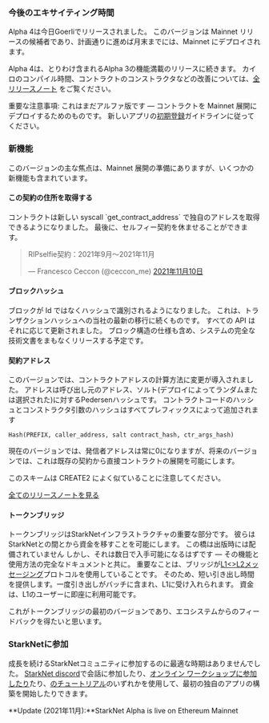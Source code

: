 ### 今後のエキサイティング時間

Alpha 4は今日Goerliでリリースされました。 このバージョンは Mainnet リリースの候補者であり、計画通りに進めば月末までには、Mainnet にデプロイされます。

Alpha 4は、とりわけ含まれるAlpha 3の機能満載のリリースに続きます。 カイロのコンパイル時間、コントラクトのコンストラクタなどの改善については、[全リリースノート](https://github.com/starkware-libs/cairo-lang/releases/tag/v0.5.0) をご覧ください。

重要な注意事項: これはまだアルファ版です — コントラクトを Mainnet 展開にデプロイするためのものです。 新しいアプリの[初期登録](https://forms.reform.app/starkware/SN-Alpha-Contract-Deployment/l894lu)ガイドラインに従ってください。

### 新機能

このバージョンの主な焦点は、Mainnet 展開の準備にありますが、いくつかの新機能も含まれています。

#### この契約の住所を取得する

コントラクトは新しい syscall \`get_contract_address\` で独自のアドレスを取得できるようになりました。 最後に、セルフィー契約を休ませることができます。

<blockquote class="twitter-tweet"><p lang="en" dir="ltr">RIPselfie契約：2021年9月～2021年11月</p>&mdash; Francesco Ceccon (@ceccon_me) <a href="https://twitter.com/ceccon_me/status/1458410251078836227?ref_src=twsrc%5Etfw">2021年11月10日</a></blockquote> <script async src="https://platform.twitter.com/widgets.js" charset="utf-8"></script>

#### ブロックハッシュ

ブロックが Id ではなくハッシュで識別されるようになりました。 これは、トランザクションハッシュへの当社の最新の移行に続くものです。 すべての API はそれに応じて更新されました。 ブロック構造の仕様も含め、システムの完全な技術文書をまもなくリリースする予定です。

#### 契約アドレス

このバージョンでは、コントラクトアドレスの計算方法に変更が導入されました。 アドレスは呼び出し元のアドレス、ソルト(デプロイによってランダムまたは選択された)に対するPedersenハッシュです。 コントラクトコードのハッシュとコンストラクタ引数のハッシュはすべてプレフィックスによって追加されます

```
Hash(PREFIX, caller_address, salt contract_hash, ctr_args_hash)
```

現在のバージョンでは、発信者アドレスは常に0になりますが、将来のバージョンでは、これは既存の契約から直接コントラクトの展開を可能にします。

このスキームは CREATE2 によく似ていることに注意してください。

[全てのリリースノートを見る](https://github.com/starkware-libs/cairo-lang/releases/tag/v0.6.0)

#### トークンブリッジ

トークンブリッジはStarkNetインフラストラクチャの重要な部分です。 彼らはStarkNetとの間とから資金を移すことを可能にします。 この橋は出版時には配備されていません しかし、それは数日で入手可能になるはずです — その機能と使用方法の完全なドキュメントと共に。 重要なことは、ブリッジが[L1<>L2メッセージング](https://www.cairo-lang.org/docs/hello_starknet/l1l2.html)プロトコルを使用していることです。 そのため、短い引き出し時間を提供します。一度引き出しがバッチに含まれ、L1に受け入れられます。 資金は、L1のユーザーに即座に利用可能です。

これがトークンブリッジの最初のバージョンであり、エコシステムからのフィードバックを得たいと思います。

### StarkNetに参加

成長を続けるStarkNetコミュニティに参加するのに最適な時期はありませんでした。 [StarkNet discord](https://discord.gg/uJ9HZTUk2Y)で会話に参加したり、[オンライン ワークショップに参加したり](https://forms.reform.app/starkware/join-a-starknet-workshop/2ma1x8)たり、[のチュートリアル](https://www.cairo-lang.org/docs/hello_starknet/index.html)のいずれかを使用して、最初の独自のアプリの構築を開始したりできます。

**Update (2021年11月):**StarkNet Alpha is live on Ethereum Mainnet